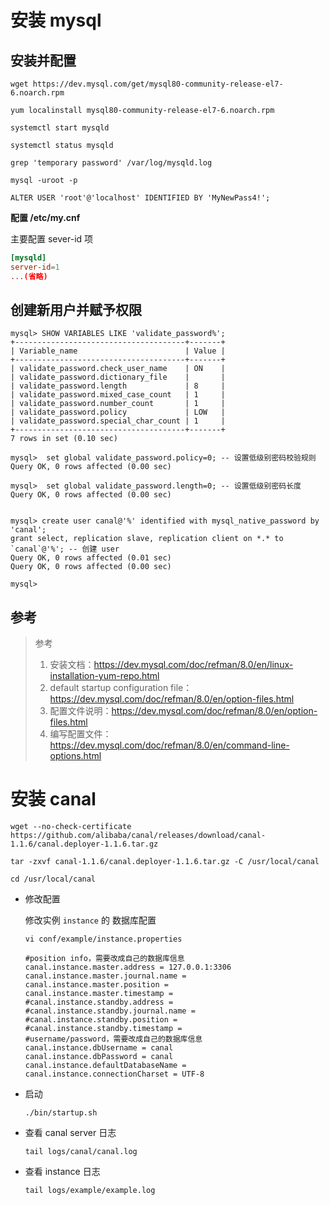 



# 安装 mysql



## 安装并配置



```
wget https://dev.mysql.com/get/mysql80-community-release-el7-6.noarch.rpm

yum localinstall mysql80-community-release-el7-6.noarch.rpm
 
systemctl start mysqld
 
systemctl status mysqld
 
grep 'temporary password' /var/log/mysqld.log
 
mysql -uroot -p
 
ALTER USER 'root'@'localhost' IDENTIFIED BY 'MyNewPass4!';
```



**配置 /etc/my.cnf**

主要配置 sever-id 项

```cnf
[mysqld]
server-id=1
...(省略)
```





## 创建新用户并赋予权限



```mysql
mysql> SHOW VARIABLES LIKE 'validate_password%';
+--------------------------------------+-------+
| Variable_name                        | Value |
+--------------------------------------+-------+
| validate_password.check_user_name    | ON    |
| validate_password.dictionary_file    |       |
| validate_password.length             | 8     |
| validate_password.mixed_case_count   | 1     |
| validate_password.number_count       | 1     |
| validate_password.policy             | LOW   |
| validate_password.special_char_count | 1     |
+--------------------------------------+-------+
7 rows in set (0.10 sec)

mysql>  set global validate_password.policy=0; -- 设置低级别密码校验规则
Query OK, 0 rows affected (0.00 sec)

mysql>  set global validate_password.length=0; -- 设置低级别密码长度
Query OK, 0 rows affected (0.00 sec)


mysql> create user canal@'%' identified with mysql_native_password by 'canal';
grant select, replication slave, replication client on *.* to `canal`@'%'; -- 创建 user
Query OK, 0 rows affected (0.01 sec)
Query OK, 0 rows affected (0.00 sec)

mysql> 
```





## 参考



> 参考
>
> 1. 安装文档：https://dev.mysql.com/doc/refman/8.0/en/linux-installation-yum-repo.html
> 2. default startup configuration file：https://dev.mysql.com/doc/refman/8.0/en/option-files.html
> 3. 配置文件说明：https://dev.mysql.com/doc/refman/8.0/en/option-files.html
> 4. 编写配置文件：https://dev.mysql.com/doc/refman/8.0/en/command-line-options.html





# 安装 canal





```
wget ‐‐no‐check‐certificate https://github.com/alibaba/canal/releases/download/canal-1.1.6/canal.deployer-1.1.6.tar.gz

tar -zxvf canal-1.1.6/canal.deployer-1.1.6.tar.gz ‐C /usr/local/canal
 
cd /usr/local/canal
```



- 修改配置

  修改实例 `instance` 的 数据库配置

  ```
  vi conf/example/instance.properties
  ```


  ```
  #position info，需要改成自己的数据库信息
  canal.instance.master.address = 127.0.0.1:3306 
  canal.instance.master.journal.name = 
  canal.instance.master.position = 
  canal.instance.master.timestamp = 
  #canal.instance.standby.address = 
  #canal.instance.standby.journal.name =
  #canal.instance.standby.position = 
  #canal.instance.standby.timestamp = 
  #username/password，需要改成自己的数据库信息
  canal.instance.dbUsername = canal  
  canal.instance.dbPassword = canal
  canal.instance.defaultDatabaseName =
  canal.instance.connectionCharset = UTF-8
  ```



- 启动

  ```
  ./bin/startup.sh
  ```



- 查看 canal server 日志

  ```
  tail logs/canal/canal.log
  ```

  

- 查看 instance 日志

  ```
  tail logs/example/example.log
  ```

  